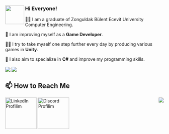 ### Hi Everyone! <img align="left" width=60 height=60  src="https://user-images.githubusercontent.com/74038190/241763891-7bb1e704-6026-48f9-8435-2f4d40101348.gif" />

:woman_student: I am a graduate of Zonguldak Bülent Ecevit University Computer Engineering.

 🌱 I am improving myself as a **Game Developer**.
 
:woman_technologist:  I try to take myself one step further every day by producing various games in **Unity**.

:star2:  I also aim to specialize in **C#** and improve my programming skills.



<a href="https://github.com/edaagunes/github-readme-stats">
  <img align="center"  src="https://github-readme-stats.vercel.app/api/top-langs/?username=edaagunes&layout=donut&theme=dark" />
</a>

<a href="https://github.com/edaagunes/github-readme-stats">
  <img align="center"  src="https://github-readme-stats.vercel.app/api?username=edaagunes&show_icons=true&theme=dark&show=reviews&hide=prs,contribs" />

</a>




## 📫 How to Reach Me 

<a href="https://www.linkedin.com/in/eda-güneş-4737a0203/" target="_blank">
    <img align="left" src="https://user-images.githubusercontent.com/74038190/235294012-0a55e343-37ad-4b0f-924f-c8431d9d2483.gif" alt="LinkedIn Profilim" width=100>
</a>

<a href="https://discord.com/channels/@me" target="_blank">
    <img align="center" src="https://user-images.githubusercontent.com/74038190/235294015-47144047-25ab-417c-af1b-6746820a20ff.gif" alt="Discord Profilim" width=100>
</a>


<img align="right"  src="https://user-images.githubusercontent.com/74038190/271839927-f5d2d866-d25c-4873-8d82-425d2c62fc2e.gif" />

